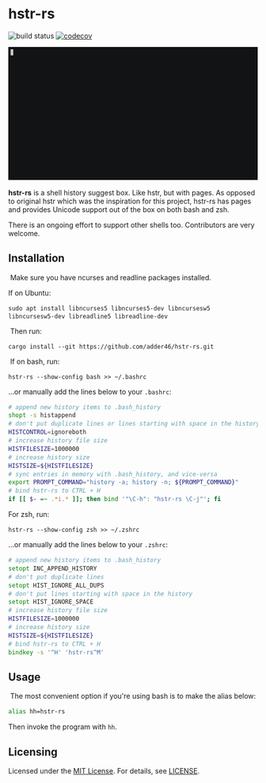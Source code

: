 # hstr-rs

![build status](https://github.com/adder46/hstr-rs/workflows/CI/badge.svg) [![codecov](https://codecov.io/gh/adder46/hstr-rs/branch/master/graph/badge.svg?token=0BZM100XU5)](https://codecov.io/gh/adder46/hstr-rs)

![screenshot](hstr-rs.gif)

**hstr-rs** is a shell history suggest box. Like hstr, but with pages. As opposed to original hstr which was the inspiration for this project, hstr-rs has pages and provides Unicode support out of the box on both bash and zsh.

There is an ongoing effort to support other shells too. Contributors are very welcome.
​
## Installation
​
Make sure you have ncurses and readline packages installed.

If on Ubuntu:
​
```
sudo apt install libncurses5 libncurses5-dev libncursesw5 libncursesw5-dev libreadline5 libreadline-dev
```
​
Then run:
​
```
cargo install --git https://github.com/adder46/hstr-rs.git
```
​
If on bash, run:

```
hstr-rs --show-config bash >> ~/.bashrc
```

...or manually add the lines below to your `.bashrc`:

```sh
# append new history items to .bash_history
shopt -s histappend
# don't put duplicate lines or lines starting with space in the history
HISTCONTROL=ignoreboth
# increase history file size
HISTFILESIZE=1000000
# increase history size
HISTSIZE=${HISTFILESIZE}
# sync entries in memory with .bash_history, and vice-versa
export PROMPT_COMMAND="history -a; history -n; ${PROMPT_COMMAND}"
# bind hstr-rs to CTRL + H
if [[ $- =~ .*i.* ]]; then bind '"\C-h": "hstr-rs \C-j"'; fi
```

For zsh, run:

```
hstr-rs --show-config zsh >> ~/.zshrc
```
...or manually add the lines below to your `.zshrc`:

```zsh
# append new history items to .bash_history
setopt INC_APPEND_HISTORY
# don't put duplicate lines
setopt HIST_IGNORE_ALL_DUPS
# don't put lines starting with space in the history
setopt HIST_IGNORE_SPACE
# increase history file size
HISTFILESIZE=1000000
# increase history size
HISTSIZE=${HISTFILESIZE}
# bind hstr-rs to CTRL + H
bindkey -s '^H' 'hstr-rs^M'
```

## Usage
​
The most convenient option if you're using bash is to make the alias below:

```sh
alias hh=hstr-rs
```

Then invoke the program with `hh`.

## Licensing

Licensed under the [MIT License](https://opensource.org/licenses/MIT). For details, see [LICENSE](https://github.com/adder46/hstr-rs/blob/master/LICENSE).
